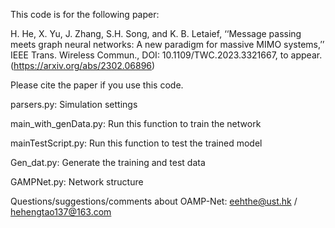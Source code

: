 This code is for the following paper:

H. He, X. Yu, J. Zhang, S.H. Song, and K. B. Letaief, ‘‘Message passing meets graph neural networks: A new paradigm for massive MIMO systems,’’ 
IEEE Trans. Wireless Commun., DOI: 10.1109/TWC.2023.3321667, to appear. (https://arxiv.org/abs/2302.06896)

Please cite the paper if you use this code.

parsers.py: Simulation settings

main_with_genData.py: Run this function to train the network

mainTestScript.py: Run this function to test the trained model

Gen_dat.py: Generate the training and test data

GAMPNet.py: Network structure

Questions/suggestions/comments about OAMP-Net: eehthe@ust.hk / hehengtao137@163.com
